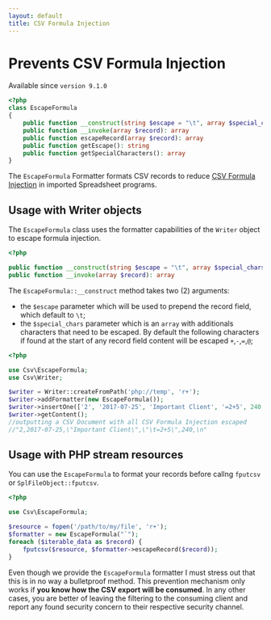 ```yaml
---
layout: default
title: CSV Formula Injection
---
```


# Prevents CSV Formula Injection

<p class="message-notice">Available since <code>version 9.1.0</code></p>

~~~php
<?php
class EscapeFormula
{
    public function __construct(string $escape = "\t", array $special_chars = [])
    public function __invoke(array $record): array
    public function escapeRecord(array $record): array
    public function getEscape(): string
    public function getSpecialCharacters(): array
}
~~~


The `EscapeFormula` Formatter formats CSV records to reduce [CSV Formula Injection](http://georgemauer.net/2017/10/07/csv-injection.html) in imported Spreadsheet programs.

## Usage with Writer objects

The `EscapeFormula` class uses the formatter capabilities of the `Writer` object to escape formula injection.

~~~php
<?php

public function __construct(string $escape = "\t", array $special_chars = [])
public function __invoke(array $record): array
~~~

The `EscapeFormula::__construct` method takes two (2) arguments:

- the `$escape` parameter which will be used to prepend the record field, which default to `\t`;
- the `$special_chars` parameter which is an `array` with additionals characters that need to be escaped. By default the following characters if found at the start of any record field content will be escaped `+`,`-`,`=`,`@`;

~~~php
<?php

use Csv\EscapeFormula;
use Csv\Writer;

$writer = Writer::createFromPath('php://temp', 'r+');
$writer->addFormatter(new EscapeFormula());
$writer->insertOne(['2', '2017-07-25', 'Important Client', '=2+5', 240, null]);
$writer->getContent();
//outputting a CSV Document with all CSV Formula Injection escaped
//"2,2017-07-25,\"Important Client\",\"\t=2+5\",240,\n"
~~~

## Usage with PHP stream resources

You can use the `EscapeFormula` to format your records before callng `fputcsv` or `SplFileObject::fputcsv`.

~~~php
<?php

use Csv\EscapeFormula;

$resource = fopen('/path/to/my/file', 'r+');
$formatter = new EscapeFormula("`");
foreach ($iterable_data as $record) {
    fputcsv($resource, $formatter->escapeRecord($record));
}
~~~

<p class="message-warning">Even though we provide the <code>EscapeFormula</code> formatter I must stress out that this is in no way a bulletproof method. This prevention mechanism only works if <strong>you know how the CSV export will be consumed</strong>. In any other cases, you are better of leaving the filtering to the consuming client and report any found security concern to their respective security channel.</p>